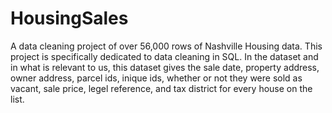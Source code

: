 # HousingSales
A data cleaning project of over 56,000 rows of Nashville Housing data. This project is specifically dedicated to data cleaning in SQL. In the dataset and in what is relevant to us,
this dataset gives the sale date, property address, owner address, parcel ids, inique ids, whether or not they were sold as vacant, sale price, legel reference, and tax district
for every house on the list.

